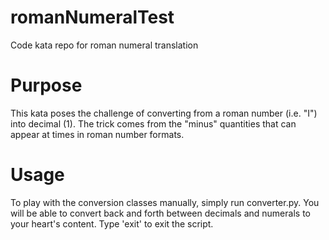 # romanNumeralTest
Code kata repo for roman numeral translation


# Purpose

This kata poses the challenge of converting from a roman number (i.e. "I") into decimal (1).  The trick comes from the
"minus" quantities that can appear at times in roman number formats.


# Usage

To play with the conversion classes manually, simply run converter.py.  You will be able to convert back and forth
between decimals and numerals to your heart's content.  Type 'exit' to exit the script.